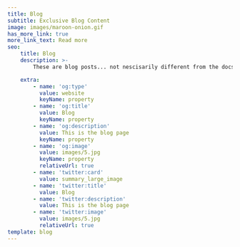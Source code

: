 ```yaml
---
title: Blog
subtitle: Exclusive Blog Content
image: images/maroon-onion.gif
has_more_link: true
more_link_text: Read more
seo:
    title: Blog
    description: >-
        These are blog posts... not nescisarily different from the docs section except these pieces are more subject to my own opinions.

    extra:
        - name: 'og:type'
          value: website
          keyName: property
        - name: 'og:title'
          value: Blog
          keyName: property
        - name: 'og:description'
          value: This is the blog page
          keyName: property
        - name: 'og:image'
          value: images/5.jpg
          keyName: property
          relativeUrl: true
        - name: 'twitter:card'
          value: summary_large_image
        - name: 'twitter:title'
          value: Blog
        - name: 'twitter:description'
          value: This is the blog page
        - name: 'twitter:image'
          value: images/5.jpg
          relativeUrl: true
template: blog
---
```



